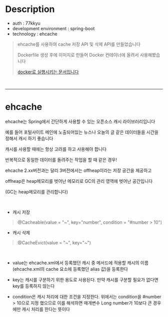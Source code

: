 # Description
- auth : 77kkyu
- development environment : spring-boot
- technology : ehcache

> ehcache를 사용하여 cache 저장 API 및 삭제 API를 만들었습니다
> 
> Dockerfile 생성 후에 이미지로 만들어 Docker 컨테이너에 올려서 사용해봤습니다
> 
> [docker로 실행시키는 문서입니다](https://github.com/77kkyu/ehcache-springboot/blob/main/docs/docs.md)

<br>

---

# ehcache

ehcache는 Spring에서 간단하게 사용할 수 있는 오픈소스 캐시 라이브러리입니다

예를 들어 포털사이트 메인에 노출되어있는 뉴스나 오늘의 글 같은 데이터들을 시간을 정해서 캐시 하기 좋습니다

캐시를 사용할 때에는 항상 고려를 하고 사용해야 합니다

반복적으로 동일한 데이터를 돌려주는 작업을 할 때 같은 경우!

ehcache 2.xx버전과는 달리 3버전에서는 offheap이라는 저장 공간을 제공하고

offheap은 heap메모리를 벗어난 메모리로 GC의 관리 영역에 벗어난 공간입니다

(GC는 heap메모리를 관리합니다)

<br>

- 캐시 저장
> @Cacheable(value = "~", key="number", condition = "#number > 10")

- 캐시 삭제
> @CacheEvict(value = "~", key="~")

<br>

- value는 ehcache.xml에서 등록했던 캐시 중 메서드에 적용할 캐시의 이름(ehcache.xml의 cache 요소에 등록했던 alias 값)을 등록한다


- key는 캐시를 구분하기 위한 용도로 사용된다. 만약 캐시를 구분할 필요가 없다면 key를 등록하지 않는다


- condition은 캐시 처리에 대한 조건을 지정한다. 위에서는 condition을 #number > 10으로 지정 했으므로 이를 해석하면 매개변수 Long number가 10보다 큰 경우에만 캐시 처리를 한다는 뜻이다